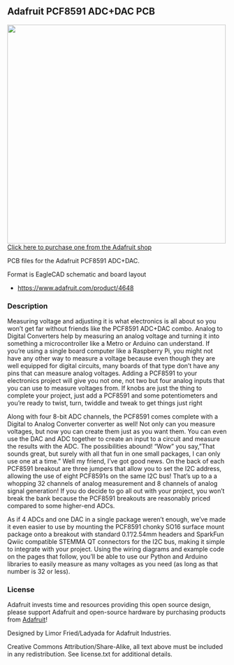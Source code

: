 ## Adafruit PCF8591 ADC+DAC PCB

<a href="http://www.adafruit.com/products/4648"><img src="assets/4648.png?raw=true" width="500px"><br/>
Click here to purchase one from the Adafruit shop</a>

PCB files for the Adafruit PCF8591 ADC+DAC. 

Format is EagleCAD schematic and board layout
* https://www.adafruit.com/product/4648

### Description

Measuring voltage and adjusting it is what electronics is all about so you won’t get far without friends like the PCF8591 ADC+DAC combo.  Analog to Digital Converters help by measuring an analog voltage and turning it into something a microcontroller like a Metro or Arduino 
can understand. If you’re using a single board computer like a Raspberry Pi, you might not have any other way to measure a voltage because even though they are well equipped for digital circuits, many boards of that type don’t have any pins that can measure analog voltages. 
Adding a PCF8591 to your electronics project will give you not one, not two but four analog inputs that you can use to measure voltages from. If knobs are just the thing to complete your project, just add a PCF8591 and some potentiometers and you’re ready to twist, turn, twiddle and tweak to get things just right

Along with four 8-bit ADC channels, the PCF8591 comes complete with a Digital to Analog Converter converter as well! Not only can you measure voltages, but now you can create them just as you want them. You can even use the DAC and ADC together to create an input to a circuit and measure the results with the ADC. The possibilities abound! “Wow” you say,”That sounds great, but surely with all that fun in one small packages, I can only use one at a time.” Well my friend, I’ve got good news. On the back of each PCF8591 breakout are three jumpers that allow you to set the I2C address, allowing the use of eight PCF8591s on the same I2C bus! That’s up to a a whopping 32 channels of analog measurement and 8 channels of analog signal generation!
If you do decide to go all out with your project, you won’t break the bank because the PCF8591 breakouts are reasonably priced compared to some higher-end ADCs.

As if 4 ADCs and one DAC in a single package weren’t enough, we’ve made it even easier to use by mounting the PCF8591 chonky SO16 surface mount package onto a breakout with standard 0.1”/2.54mm headers and  SparkFun Qwiic compatible STEMMA QT connectors for the I2C bus, making it simple to integrate with your project. Using the wiring diagrams and example code on the pages that follow, you’ll be able to use our Python and Arduino libraries to easily measure as many voltages as you need (as long as that number is 32 or less).

### License

Adafruit invests time and resources providing this open source design, please support Adafruit and open-source hardware by purchasing products from [Adafruit](https://www.adafruit.com)!

Designed by Limor Fried/Ladyada for Adafruit Industries.

Creative Commons Attribution/Share-Alike, all text above must be included in any redistribution. 
See license.txt for additional details.
